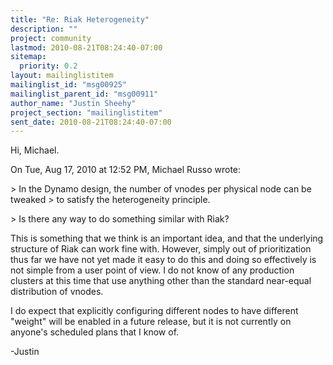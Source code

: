 ```yaml
---
title: "Re: Riak Heterogeneity"
description: ""
project: community
lastmod: 2010-08-21T08:24:40-07:00
sitemap:
  priority: 0.2
layout: mailinglistitem
mailinglist_id: "msg00925"
mailinglist_parent_id: "msg00911"
author_name: "Justin Sheehy"
project_section: "mailinglistitem"
sent_date: 2010-08-21T08:24:40-07:00
---
```



Hi, Michael.

On Tue, Aug 17, 2010 at 12:52 PM, Michael Russo  wrote:

&gt; In the Dynamo design, the number of vnodes per physical node can be tweaked
&gt; to satisfy the heterogeneity principle.

&gt; Is there any way to do something similar with Riak?

This is something that we think is an important idea, and that the
underlying structure of Riak can work fine with. However, simply out
of prioritization thus far we have not yet made it easy to do this and
doing so effectively is not simple from a user point of view. I do
not know of any production clusters at this time that use anything
other than the standard near-equal distribution of vnodes.

I do expect that explicitly configuring different nodes to have
different "weight" will be enabled in a future release, but it is not
currently on anyone's scheduled plans that I know of.

-Justin

